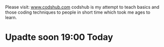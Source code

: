 Please visit: www.codshub.com
codshub is my attempt to teach basics and those coding techniques to people in short time which took me ages to learn.
<h1>Upadte soon 19:00 Today</h1>
